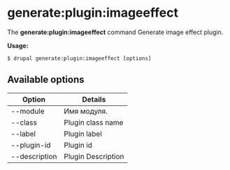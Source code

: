 # generate:plugin:imageeffect
The **generate:plugin:imageeffect** command Generate image effect plugin.

**Usage:**
```
$ drupal generate:plugin:imageeffect [options] 
```

## Available options
Option | Details
-------|-------------
--module | Имя модуля.
--class | Plugin class name
--label | Plugin label
--plugin-id | Plugin id
--description | Plugin Description
